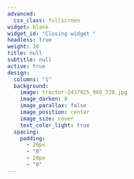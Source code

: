 ```yaml
---
advanced:
  css_class: fullscreen
widget: blank
widget_id: "Closing widget "
headless: true
weight: 30
title: null
subtitle: null
active: true
design:
  columns: "1"
  background:
    image: tractor-2437925_960_720.jpg
    image_darken: 0
    image_parallax: false
    image_position: center
    image_size: cover
    text_color_light: true
  spacing:
    padding:
      - 20px
      - "0"
      - 20px
      - "0"
---
```

